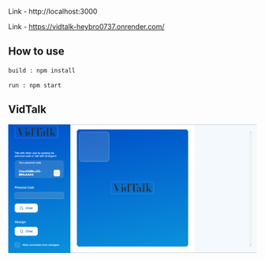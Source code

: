  

Link - http://localhost:3000

Link - https://vidtalk-heybro0737.onrender.com/


## How to use 

```
build : npm install
```

```
run : npm start
```

## VidTalk
![VidTalk](img/VidTalk-Home.png)
